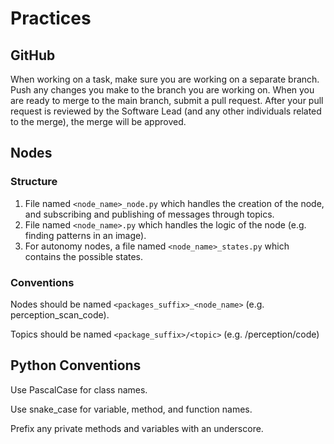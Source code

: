 # Practices

## GitHub

When working on a task, make sure you are working on a separate branch. Push any changes you make to the branch you are working on. When you are ready to merge to the main branch, submit a pull request. After your pull request is reviewed by the Software Lead (and any other individuals related to the merge), the merge will be approved.

## Nodes

### Structure
1. File named `<node_name>_node.py` which handles the creation of the node, and subscribing and publishing of messages through topics.
2. File named `<node_name>.py` which handles the logic of the node (e.g. finding patterns in an image).
3. For autonomy nodes, a file named `<node_name>_states.py` which contains the possible states. 

### Conventions

Nodes should be named `<packages_suffix>_<node_name>` (e.g. perception_scan_code).

Topics should be named `<package_suffix>/<topic>` (e.g. /perception/code)

## Python Conventions

Use PascalCase for class names.

Use snake_case for variable, method, and function names.

Prefix any private methods and variables with an underscore.
